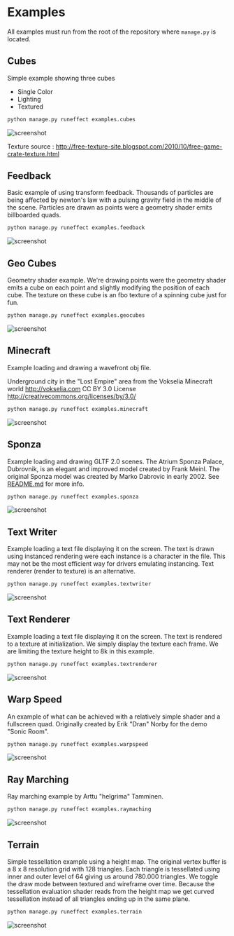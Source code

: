 Examples
========

All examples must run from the root of the repository where ``manage.py`` is located.

Cubes
-----

Simple example showing three cubes

* Single Color
* Lighting
* Textured

```bash
python manage.py runeffect examples.cubes
```

![screenshot](https://raw.githubusercontent.com/Contraz/demosys-py/master/examples/images/cubes.png)

Texture source : http://free-texture-site.blogspot.com/2010/10/free-game-crate-texture.html

Feedback
--------

Basic example of using transform feedback. Thousands of particles are being
affected by newton's law with a pulsing gravity field in the middle of the scene.
Particles are drawn as points were a geometry shader emits billboarded quads.

```bash
python manage.py runeffect examples.feedback
```

![screenshot](https://github.com/Contraz/demosys-py/blob/master/examples/images/feedback.png)

Geo Cubes
---------

Geometry shader example. We're drawing points were the geometry shader emits
a cube on each point and slightly modifying the position of each cube.
The texture on these cube is an fbo texture of a spinning cube just for fun.

```bash
python manage.py runeffect examples.geocubes
```

![screenshot](https://raw.githubusercontent.com/Contraz/demosys-py/master/examples/images/geocubes.png)

Minecraft
---------

Example loading and drawing a wavefront obj file.

Underground city in the "Lost Empire" area from the Vokselia Minecraft world
http://vokselia.com CC BY 3.0 License http://creativecommons.org/licenses/by/3.0/

```bash
python manage.py runeffect examples.minecraft
```

![screenshot](https://raw.githubusercontent.com/Contraz/demosys-py/master/examples/images/minecraft.png)

Sponza
------

Example loading and drawing GLTF 2.0 scenes. The Atrium Sponza Palace, Dubrovnik, is an elegant and improved model created by Frank Meinl. The original Sponza model was created by Marko Dabrovic in early 2002.
See [README.md](https://github.com/Contraz/demosys-py/tree/master/examples/sponza/scenes/sponza/Sponza) for more info.

```bash
python manage.py runeffect examples.sponza
```

![screenshot](https://raw.githubusercontent.com/Contraz/demosys-py/master/examples/images/sponza.png)

Text Writer
-----------

Example loading a text file displaying it on the screen. The text is drawn using instanced rendering
were each instance is a character in the file. This may not be the most efficient way for drivers
emulating instancing. Text renderer (render to texture) is an alternative.

```bash
python manage.py runeffect examples.textwriter
```

![screenshot](https://raw.githubusercontent.com/Contraz/demosys-py/master/examples/images/textwriter.png)

Text Renderer
-------------

Example loading a text file displaying it on the screen. The text is rendered to a texture at initialization.
We simply display the texture each frame. We are limiting the texture height to 8k in this example.

```bash
python manage.py runeffect examples.textrenderer
```

![screenshot](https://raw.githubusercontent.com/Contraz/demosys-py/master/examples/images/textrenderer.png)

Warp Speed
----------

An example of what can be achieved with a relatively simple shader and a fullscreen quad.
Originally created by Erik "Dran" Norby for the demo "Sonic Room".

```bash
python manage.py runeffect examples.warpspeed
```

![screenshot](https://raw.githubusercontent.com/Contraz/demosys-py/master/examples/images/warpspeed.png)

Ray Marching
------------

Ray marching example by Arttu "helgrima" Tamminen.

```bash
python manage.py runeffect examples.raymaching
```

![screenshot](https://raw.githubusercontent.com/Contraz/demosys-py/master/examples/images/raymarching.png)

Terrain
-------

Simple tessellation example using a height map. The original vertex buffer is a 8 x 8 resolution
grid with 128 triangles. Each triangle is tessellated using inner and outer level of 64
giving us around 780.000 triangles. We toggle the draw mode between textured and wireframe over time.
Because the tessellation evaluation shader reads from the height map we get curved tessellation
instead of all triangles ending up in the same plane.

```bash
python manage.py runeffect examples.terrain
```

![screenshot](https://raw.githubusercontent.com/Contraz/demosys-py/master/examples/images/terrain.png)
